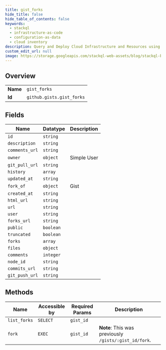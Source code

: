 ```yaml
---
title: gist_forks
hide_title: false
hide_table_of_contents: false
keywords:
  - stackql
  - infrastructure-as-code
  - configuration-as-data
  - cloud inventory
description: Query and Deploy Cloud Infrastructure and Resources using SQL
custom_edit_url: null
image: https://storage.googleapis.com/stackql-web-assets/blog/stackql-blog-post-featured-image.png
---
```

  
    

## Overview
<table><tbody>
<tr><td><b>Name</b></td><td><code>gist_forks</code></td></tr>
<tr><td><b>Id</b></td><td><code>github.gists.gist_forks</code></td></tr>
</tbody></table>

## Fields
| Name | Datatype | Description |
| ---- | -------- | ----------- |
| `id` | `string` |  |
| `description` | `string` |  |
| `comments_url` | `string` |  |
| `owner` | `object` | Simple User |
| `git_pull_url` | `string` |  |
| `history` | `array` |  |
| `updated_at` | `string` |  |
| `fork_of` | `object` | Gist |
| `created_at` | `string` |  |
| `html_url` | `string` |  |
| `url` | `string` |  |
| `user` | `string` |  |
| `forks_url` | `string` |  |
| `public` | `boolean` |  |
| `truncated` | `boolean` |  |
| `forks` | `array` |  |
| `files` | `object` |  |
| `comments` | `integer` |  |
| `node_id` | `string` |  |
| `commits_url` | `string` |  |
| `git_push_url` | `string` |  |
## Methods
| Name | Accessible by | Required Params | Description |
| ---- | ------------- | --------------- | ----------- |
| `list_forks` | `SELECT` | `gist_id` |  |
| `fork` | `EXEC` | `gist_id` | **Note**: This was previously `/gists/:gist_id/fork`. |
